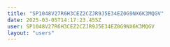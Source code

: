 ```yaml
---
title: "SP1048V27R6H3CEZ2CZJR9J5E34EZ0G9NX6K3MQGV"
date: 2025-03-05T14:17:23.455Z
user: SP1048V27R6H3CEZ2CZJR9J5E34EZ0G9NX6K3MQGV
layout: "users"
---
```

    